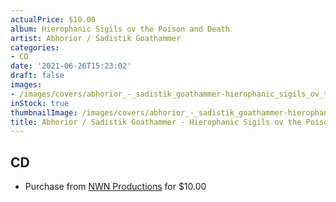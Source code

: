 ```yaml
---
actualPrice: $10.00
album: Hierophanic Sigils ov the Poison and Death
artist: Abhorior / Sadistik Goathammer
categories:
- CD
date: '2021-06-26T15:23:02'
draft: false
images:
- /images/covers/abhorior_-_sadistik_goathammer-hierophanic_sigils_ov_the_poison_and_death.jpg
inStock: true
thumbnailImage: /images/covers/abhorior_-_sadistik_goathammer-hierophanic_sigils_ov_the_poison_and_death-thumb.jpg
title: Abhorior / Sadistik Goathammer - Hierophanic Sigils ov the Poison and Death
---
```


## CD
* Purchase from [NWN Productions](http://shop.nwnprod.com/index.php?route=product/product&path=93&product_id=12345&sort=pd.name&order=ASC) for $10.00
